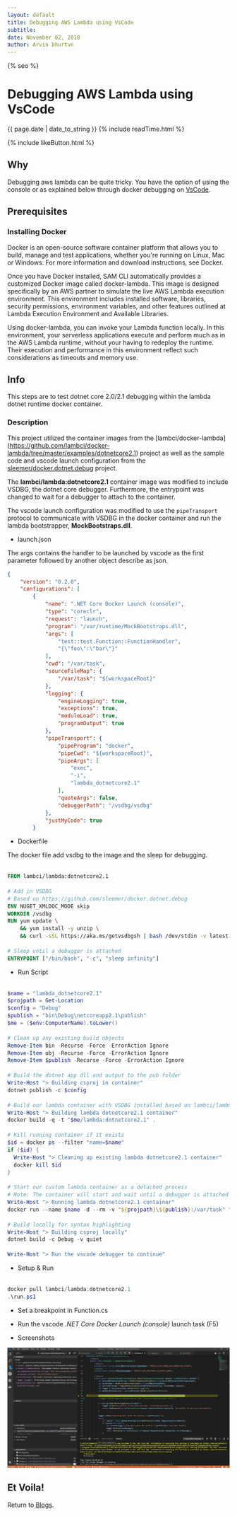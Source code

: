 ```yaml
---
layout: default
title: Debugging AWS Lambda using VsCode
subtitle:
date: November 02, 2018
author: Arvin bhurtun
---
```

{% seo %}


# Debugging AWS Lambda using VsCode

{{ page.date | date_to_string }} {% include readTime.html %}

{% include likeButton.html %}

## Why

Debugging aws lambda can be quite tricky. You have the option of using the console or as explained below through docker debugging on [VsCode](https://code.visualstudio.com/).

## Prerequisites

### Installing Docker

Docker is an open-source software container platform that allows you to build, manage and test applications, whether you're running on Linux, Mac or Windows. For more information and download instructions, see Docker.

Once you have Docker installed, SAM CLI automatically provides a customized Docker image called docker-lambda. This image is designed specifically by an AWS partner to simulate the live AWS Lambda execution environment. This environment includes installed software, libraries, security permissions, environment variables, and other features outlined at Lambda Execution Environment and Available Libraries.

Using docker-lambda, you can invoke your Lambda function locally. In this environment, your serverless applications execute and perform much as in the AWS Lambda runtime, without your having to redeploy the runtime. Their execution and performance in this environment reflect such considerations as timeouts and memory use.

## Info

This steps are to test dotnet core 2.0/2.1 debugging within the lambda dotnet runtime docker container.

### Description

This project utilized the container images from the [lambci/docker-lambda] (https://github.com/lambci/docker-lambda/tree/master/examples/dotnetcore2.1) project as well as the sample code and vscode launch configuration from the [sleemer/docker.dotnet.debug](https://github.com/sleemer/docker.dotnet.debug) project.

The __lambci/lambda:dotnetcore2.1__ container image was modified to include VSDBG, the dotnet core debugger. Furthermore, the entrypoint was changed to wait for a debugger to attach to the container.

The vscode launch configuration was modified to use the `pipeTransport` protocol to communicate with VSDBG in the docker container and run the lambda bootstrapper, __MockBootstraps.dll__.

- launch.json

The args contains the handler to be launched by vscode as the first parameter followed by another object describe as json.

```json
{
    "version": "0.2.0",
    "configurations": [
        {
            "name": ".NET Core Docker Launch (console)",
            "type": "coreclr",
            "request": "launch",
            "program": "/var/runtime/MockBootstraps.dll",
            "args": [
                "test::test.Function::FunctionHandler",
                "{\"foo\":\"bar\"}"
            ],
            "cwd": "/var/task",
            "sourceFileMap": {
                "/var/task": "${workspaceRoot}"
            },
            "logging": {
                "engineLogging": true,
                "exceptions": true,
                "moduleLoad": true,
                "programOutput": true
            },
            "pipeTransport": {
                "pipeProgram": "docker",
                "pipeCwd": "${workspaceRoot}",
                "pipeArgs": [
                    "exec",
                    "-i",
                    "lambda_dotnetcore2.1"
                ],
                "quoteArgs": false,
                "debuggerPath": "/vsdbg/vsdbg"
            },
            "justMyCode": true
        }
```

- Dockerfile

The docker file add vsdbg to the image and the sleep for debugging.

```dockerfile

FROM lambci/lambda:dotnetcore2.1

# Add in VSDBG
# Based on https://github.com/sleemer/docker.dotnet.debug
ENV NUGET_XMLDOC_MODE skip
WORKDIR /vsdbg
RUN yum update \
    && yum install -y unzip \
    && curl -sSL https://aka.ms/getvsdbgsh | bash /dev/stdin -v latest -l /vsdbg

# Sleep until a debugger is attached
ENTRYPOINT ["/bin/bash", "-c", "sleep infinity"]

```

- Run Script

```powershell

$name = "lambda_dotnetcore2.1"
$projpath = Get-Location
$config = "Debug"
$publish = "bin\Debug\netcoreapp2.1\publish"
$me = ($env:ComputerName).toLower()

# Clean up any existing build objects
Remove-Item bin -Recurse -Force -ErrorAction Ignore
Remove-Item obj -Recurse -Force -ErrorAction Ignore
Remove-Item $publish -Recurse -Force -ErrorAction Ignore

# Build the dotnet app dll and output to the pub folder
Write-Host "> Building csproj in container"
dotnet publish -c $config

# Build our lambda container with VSDBG installed based on lambci/lambda:dotnetcore2.1
Write-Host "> Building lambda dotnetcore2.1 container"
docker build -q -t "$me/lambda:dotnetcore2.1" .

# Kill running container if it exists
$id = docker ps --filter "name=$name"
if ($id) {
  Write-Host "> Cleaning up existing lambda dotnetcore2.1 container"
  docker kill $id
}

# Start our custom lambda container as a detached process
# Note: The container will start and wait until a debugger is attached
Write-Host "> Running lambda dotnetcore2.1 container"
docker run --name $name -d --rm -v "${projpath}\${publish}:/var/task" "$me/lambda:dotnetcore2.1"

# Build locally for syntax highlighting
Write-Host "> Building csproj locally"
dotnet build -c Debug -v quiet

Write-Host "> Run the vscode debugger to continue"

```

- Setup & Run

```powershell

docker pull lambci/lambda:dotnetcore2.1
.\run.ps1

```

- Set a breakpoint in Function.cs
- Run the vscode _.NET Core Docker Launch (console)_ launch task (F5)

- Screenshots

![Debugging Lambda](../img/debugging_lambda.png "Debugging Lambda")

Et Voila!
---

Return to [Blogs](../index.md).